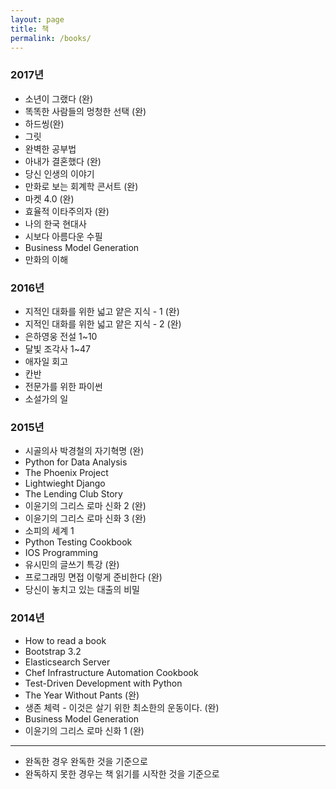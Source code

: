 ```yaml
---
layout: page
title: 책
permalink: /books/
---
```


### 2017년 

* 소년이 그랬다 (완)
* 똑똑한 사람들의 멍청한 선택 (완)
* 하드씽(완)
* 그릿
* 완벽한 공부법
* 아내가 결혼했다 (완)
* 당신 인생의 이야기
* 만화로 보는 회계학 콘서트 (완)
* 마켓 4.0 (완)
* 효율적 이타주의자 (완)
* 나의 한국 현대사
* 시보다 아름다운 수필
* Business Model Generation
* 만화의 이해

### 2016년

* 지적인 대화를 위한 넓고 얕은 지식 - 1 (완)
* 지적인 대화를 위한 넓고 얕은 지식 - 2 (완)
* 은하영웅 전설 1~10 
* 달빛 조각사 1~47 
* 애자일 회고
* 칸반
* 전문가를 위한 파이썬
* 소설가의 일

### 2015년

* 시골의사 박경철의 자기혁명 (완)
* Python for Data Analysis
* The Phoenix Project
* Lightwieght Django
* The Lending Club Story
* 이윤기의 그리스 로마 신화 2 (완)
* 이윤기의 그리스 로마 신화 3 (완)
* 소피의 세계 1
* Python Testing Cookbook
* IOS Programming
* 유시민의 글쓰기 특강 (완)
* 프로그래밍 면접 이렇게 준비한다 (완)
* 당신이 놓치고 있는 대출의 비밀

### 2014년

* How to read a book
* Bootstrap 3.2
* Elasticsearch Server
* Chef Infrastructure Automation Cookbook
* Test-Driven Development with Python
* The Year Without Pants (완)
* 생존 체력 - 이것은 살기 위한 최소한의 운동이다. (완)
* Business Model Generation
* 이윤기의 그리스 로마 신화 1 (완)

------------

* 완독한 경우 완독한 것을 기준으로
* 완독하지 못한 경우는 책 읽기를 시작한 것을 기준으로
